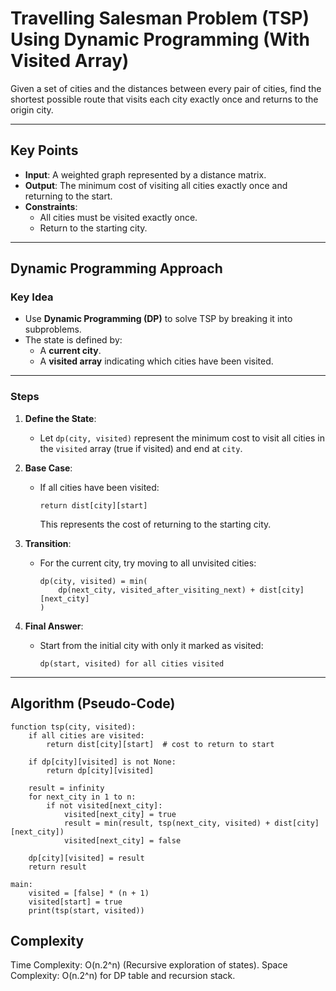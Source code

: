 # Travelling Salesman Problem (TSP) Using Dynamic Programming (With Visited Array)

Given a set of cities and the distances between every pair of cities, find the shortest possible route that visits each city exactly once and returns to the origin city.

---

## Key Points

- **Input**: A weighted graph represented by a distance matrix.
- **Output**: The minimum cost of visiting all cities exactly once and returning to the start.
- **Constraints**:
  - All cities must be visited exactly once.
  - Return to the starting city.

---

## Dynamic Programming Approach

### Key Idea

- Use **Dynamic Programming (DP)** to solve TSP by breaking it into subproblems.
- The state is defined by:
  - A **current city**.
  - A **visited array** indicating which cities have been visited.

---

### Steps

1. **Define the State**:

   - Let `dp(city, visited)` represent the minimum cost to visit all cities in the `visited` array (true if visited) and end at `city`.

2. **Base Case**:

   - If all cities have been visited:

     ```text
     return dist[city][start]
     ```

     This represents the cost of returning to the starting city.

3. **Transition**:

   - For the current city, try moving to all unvisited cities:

     ```text
     dp(city, visited) = min(
         dp(next_city, visited_after_visiting_next) + dist[city][next_city]
     )
     ```

4. **Final Answer**:

   - Start from the initial city with only it marked as visited:

     ```text
     dp(start, visited) for all cities visited
     ```

---

## Algorithm (Pseudo-Code)

```text
function tsp(city, visited):
    if all cities are visited:
        return dist[city][start]  # cost to return to start

    if dp[city][visited] is not None:
        return dp[city][visited]

    result = infinity
    for next_city in 1 to n:
        if not visited[next_city]:
            visited[next_city] = true
            result = min(result, tsp(next_city, visited) + dist[city][next_city])
            visited[next_city] = false

    dp[city][visited] = result
    return result

main:
    visited = [false] * (n + 1)
    visited[start] = true
    print(tsp(start, visited))
```

## Complexity

Time Complexity: O(n.2^n) (Recursive exploration of states).
Space Complexity: O(n.2^n) for DP table and recursion stack.
